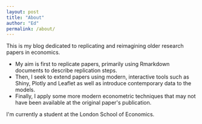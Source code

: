 ```yaml
---
layout: post
title: "About"
author: "Ed"
permalink: /about/
---
```


This is my blog dedicated to replicating and reimagining older research papers in economics.

- My aim is first to replicate papers, primarily using Rmarkdown documents to describe replication steps.
- Then, I seek to extend papers using modern, interactive tools such as Shiny, Plotly and Leaflet as well as introduce contemporary data to the models. 
- Finally, I apply some more modern econometric techniques that may not have been available at the original paper's publication.


I'm currently a student at the London School of Economics.

